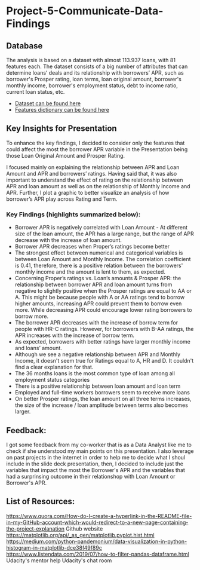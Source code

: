 # Project-5-Communicate-Data-Findings

## Database
The analysis is based on a dataset with almost 113.937 loans, with 81 features each. The dataset consists of a big number of attributes that can determine loans’ deals and its relationship with borrowers’ APR, such as borrower's Prosper rating, loan terms, loan original amount, borrower's monthly income, borrower's employment status, debt to income ratio, current loan status, etc.
  - [Dataset can be found here](https://www.google.com/url?q=https://s3.amazonaws.com/udacity-hosted-downloads/ud651/prosperLoanData.csv&sa=D&ust=1608459230129000&usg=AOvVaw0bZ0zkXjGKNiemURQMBD7d) 
  - [Features dictionary can be found here](https://docs.google.com/spreadsheets/d/1gDyi_L4UvIrLTEC6Wri5nbaMmkGmLQBk-Yx3z0XDEtI/edit#gid=0)

## Key Insights for Presentation
To enhance the key findings, I decided to consider only the features that could affect the most the borrower APR variable in the Presentation being those Loan Original Amount and Prosper Rating. 

I focused mainly on explaining the relationship between APR and Loan Amount and APR and borrowers’ ratings. Having said that, it was also important to understand the effect of rating on the relationship between APR and loan amount as well as on the relationship of Monthly Income and APR.
Further, I plot a graphic to better visualize an analysis of how borrower’s APR play across Rating and Term.

### Key Findings (highlights summarized below):

  - Borrower APR is negatively correlated with Loan Amount - At different size of the loan amount, the APR has a large range, but the range of APR decrease with the increase of loan amount.
  - Borrower APR decreases when Proper’s ratings become better
  - The strongest effect between numerical and categorical variables is between Loan Amount and Monthly Income. The correlation coefficient is 0.41, therefore, there is a positive relation between the borrowers' monthly income and the amount is lent to them, as expected.
  - Concerning Proper’s ratings vs. Loan’s amounts & Prosper APR: the relationship between borrower APR and loan amount turns from negative to slightly positive when the Prosper ratings are equal to AA or A. This might be because people with A or AA ratings tend to borrow higher amounts, increasing APR could prevent them to borrow even more. While decreasing APR could encourage lower rating borrowers to borrow more. 
  - The borrower APR decreases with the increase of borrow term for people with HR-C ratings. However, for borrowers with B-AA ratings, the APR increases with the increase of borrow term.
  - As expected, borrowers with better ratings have larger monthly income and loans’ amount.
  - Although we see a negative relationship between APR and Monthly Income, it doesn't seem true for Ratings equal to A, HR and D. It couldn't find a clear explanation for that.
  - The 36 months loans is the most common type of loan among all employment status categories
  - There is a positive relationship between loan amount and loan term
  - Employed and full-time workers borrowers seem to receive more loans
  - On better Prosper ratings, the loan amount on all three terms increases, the size of the increase / loan amplitude between terms also becomes larger.
  
  ## Feedback:
  I got some feedback from my co-worker that is as a Data Analyst like me to check if she understood my main points on this presentation. I also leverage on past projects in the internet in order to help me to decide what I shoul include in the slide deck presentation, then, I decided to include just the variables that impact the most the Borrower's APR and the variables that had a surprinsing outcome in their relationshop with Loan Amount or Borrower's APR.
  
  ## List of Resources:
  https://www.quora.com/How-do-I-create-a-hyperlink-in-the-README-file-in-my-GitHub-account-which-would-redirect-to-a-new-page-containing-the-project-explanation
  Github website
  https://matplotlib.org/api/_as_gen/matplotlib.pyplot.hist.html
  https://medium.com/python-pandemonium/data-visualization-in-python-histogram-in-matplotlib-dce38f49f89c
  https://www.listendata.com/2019/07/how-to-filter-pandas-dataframe.html
  Udacity's mentor help
  Udacity's chat room
  
